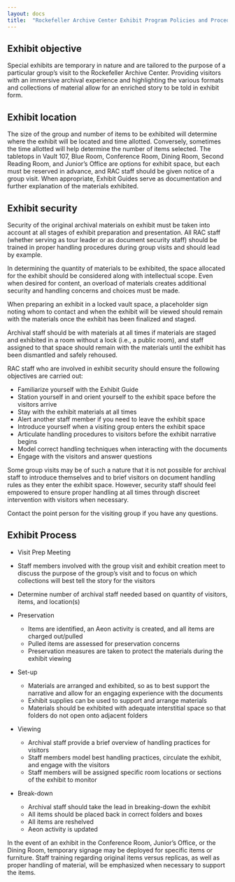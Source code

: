 ```yaml
---
layout: docs
title:  "Rockefeller Archive Center Exhibit Program Policies and Procedures"
---
```


## Exhibit objective
Special exhibits are temporary in nature and are tailored to the purpose of a particular group’s visit to the Rockefeller Archive Center. Providing visitors with an immersive archival experience and highlighting the various formats and collections of material allow for an enriched story to be told in exhibit form.

## Exhibit location
The size of the group and number of items to be exhibited will determine where the exhibit will be located and time allotted. Conversely, sometimes the time allotted will help determine the number of items selected. The tabletops in Vault 107, Blue Room, Conference Room, Dining Room, Second Reading Room, and Junior’s Office are options for exhibit space, but each must be reserved in advance, and RAC staff should be given notice of a group visit. When appropriate, Exhibit Guides serve as documentation and further explanation of the materials exhibited.

## Exhibit security
Security of the original archival materials on exhibit must be taken into account at all stages of exhibit preparation and presentation. All RAC staff (whether serving as tour leader or as document security staff) should be trained in proper handling procedures during group visits and should lead by example.

In determining the quantity of materials to be exhibited, the space allocated for the exhibit should be considered along with intellectual scope. Even when desired for content, an overload of materials creates additional security and handling concerns and choices must be made.

When preparing an exhibit in a locked vault space, a placeholder sign noting whom to contact and when the exhibit will be viewed should remain with the materials once the exhibit has been finalized and staged.

Archival staff should be with materials at all times if materials are staged and exhibited in a room without a lock (i.e., a public room), and staff assigned to that space should remain with the materials until the exhibit has been dismantled and safely rehoused.

RAC staff who are involved in exhibit security should ensure the following objectives are carried out:

* Familiarize yourself with the Exhibit Guide
* Station yourself in and orient yourself to the exhibit space before the visitors arrive
* Stay with the exhibit materials at all times
* Alert another staff member if you need to leave the exhibit space
* Introduce yourself when a visiting group enters the exhibit space
* Articulate handling procedures to visitors before the exhibit narrative begins
* Model correct handling techniques when interacting with the documents
* Engage with the visitors and answer questions

Some group visits may be of such a nature that it is not possible for archival staff to introduce themselves and to brief visitors on document handling rules as they enter the exhibit space. However, security staff should feel empowered to ensure proper handling at all times through discreet intervention with visitors when necessary.

Contact the point person for the visiting group if you have any questions.

## Exhibit Process
*	Visit Prep Meeting
  * Staff members involved with the group visit and exhibit creation meet to discuss the purpose of the group’s visit and to focus on which collections will best tell the story for the visitors
  *  Determine number of archival staff needed based on quantity of visitors, items, and location(s)
* Preservation
  * Items are identified, an Aeon activity is created, and all items are charged out/pulled
  * Pulled items are assessed for preservation concerns
  * Preservation measures are taken to protect the materials during the exhibit viewing
* Set-up  
  * Materials are arranged and exhibited, so as to best support the narrative and allow for an engaging experience with the documents
  * Exhibit supplies can be used to support and arrange materials
  * Materials should be exhibited with adequate interstitial space so that folders do not open onto adjacent folders

* Viewing
  * Archival staff provide a brief overview of handling practices for visitors
  *	Staff members model best handling practices, circulate the exhibit, and engage with the visitors
  * Staff members will be assigned specific room locations or sections of the exhibit to monitor

* Break-down
  * Archival staff should take the lead in breaking-down the exhibit
  * All items should be placed back in correct folders and boxes
  * All items are reshelved
  * Aeon activity is updated

In the event of an exhibit in the Conference Room, Junior’s Office, or the Dining Room, temporary signage may be deployed for specific items or furniture.  Staff training regarding original items versus replicas, as well as proper handling of material, will be emphasized when necessary to support the items.
